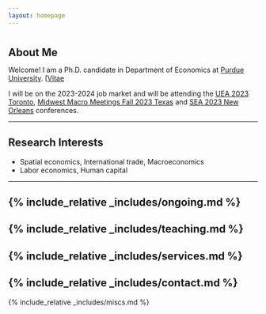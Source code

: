 ```yaml
---
layout: homepage
---
```

<h1 id="about-me"></h1>

<h2 style="margin: 0px 0px 10px;">About Me</h2>

Welcome! I am a Ph.D. candidate in Department of Economics at [Purdue University](https://www.purdue.edu). [[Vitae](./cv.html)

I will be on the 2023-2024 job market and will be attending the [UEA 2023 Toronto](https://urbaneconomics.org/meetings/uea2023/), [Midwest Macro Meetings Fall 2023 Texas](https://www.depts.ttu.edu/economics/midwest-macro/) and [SEA 2023 New Orleans](https://www.southerneconomic.org/event/7662b305-ad92-474d-8f2c-bce1240b9858/websitePage:d1dfc9a8-17ee-4306-9edc-e4e7a21fd1c9) conferences.

---
## Research Interests
- Spatial economics, International trade, Macroeconomics
- Labor economics, Human capital

<!--
<strong style="color:#e74d3c; font-weight:600"> </strong>
-->
<!--
---
## Working Papers
- **Skill Multidimensionality, Worker Migration, and Development Accounting of U.S. States**
- **Care for the China Syndrome: Trade Shock, Sick Workers, and Access to Healthcare**
  <br>
  with [Chong Xiang](https://sites.google.com/view/chongxiang/home){:target="_blank" rel="noopener"} and [Soojin Kim](https://sites.google.com/site/soojinkim06/){:target="_blank" rel="noopener"}
- **Building Housing: The Allocative Efficiency of Creating New Cities Versus Expanding Existing Cities** 
  <br>
  with [Seungyub Han](https://hansy1124.github.io/){:target="_blank" rel="noopener"} [[Latest Draft](https://www.anderson.ucla.edu/sites/default/files/document/2023-07/2023-13WP.pdf){:target="_blank" rel="noopener"}] (UCLA Ziman Center WP No. 2023-13)
- **School Closure and Educational Inequality: Parental Investment in the Pandemic** 
  <br>
  with [Hyunjae Kang](https://www.hyunjaekang.com/home){:target="_blank" rel="noopener"} and Tae Young Kang 
  [[Latest Draft](https://sunhamkim.github.io/files/pdf/KangKangKim.pdf){:target="_blank" rel="noopener"}]
  <br>
  Media Coverage (Korean): [[The Kyunghyang Shinmun](https://www.khan.co.kr/national/national-general/article/202211301346001){:target="_blank" rel="noopener"}]
 -->

 ---
{% include_relative _includes/ongoing.md %}
 ---
{% include_relative _includes/teaching.md %}
 ---
{% include_relative _includes/services.md %}
 ---
{% include_relative _includes/contact.md %}
 ---
{% include_relative _includes/miscs.md %}
